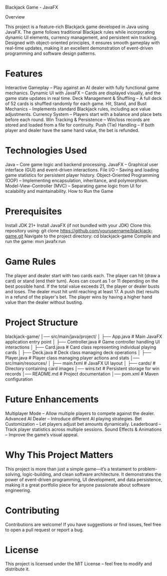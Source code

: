 Blackjack Game - JavaFX

Overview

This project is a feature-rich Blackjack game developed in Java using JavaFX. The game follows traditional Blackjack rules while incorporating dynamic UI elements, currency management, and persistent win tracking. Designed with object-oriented principles, it ensures smooth gameplay with real-time updates, making it an excellent demonstration of event-driven programming and software design patterns.

# Features
Interactive Gameplay – Play against an AI dealer with fully functional game mechanics.
Dynamic UI with JavaFX – Cards are displayed visually, and the game state updates in real time.
Deck Management & Shuffling – A full deck of 52 cards is shuffled randomly for each game.
Hit, Stand, and Bust Mechanics – Implements standard Blackjack rules, including ace value adjustments.
Currency System – Players start with a balance and place bets before each round.
Win Tracking & Persistence – Win/loss records are stored and loaded from a file for continuity.
Push (Tie) Handling – If both player and dealer have the same hand value, the bet is refunded.

# Technologies Used
Java – Core game logic and backend processing.
JavaFX – Graphical user interface (GUI) and event-driven interactions.
File I/O – Saving and loading game statistics for persistent player history.
Object-Oriented Programming (OOP) – Implementing encapsulation, inheritance, and polymorphism.
Model-View-Controller (MVC) – Separating game logic from UI for scalability and maintainability.
How to Run the Game

# Prerequisites
Install JDK 21+
Install JavaFX (if not bundled with your JDK)
Clone this repository using:
git clone https://github.com/yourusername/blackjack-game.git
Navigate to the project directory:
cd blackjack-game
Compile and run the game:
mvn javafx:run

# Game Rules
The player and dealer start with two cards each.
The player can hit (draw a card) or stand (end their turn).
Aces can count as 1 or 11 depending on the best possible hand.
If the total value exceeds 21, the player or dealer busts and loses.
The dealer must hit until reaching at least 17.
A push (tie) results in a refund of the player's bet.
The player wins by having a higher hand value than the dealer without busting.

# Project Structure
blackjack-game/
│── src/main/java/project/
│   ├── App.java           # Main JavaFX application entry point
│   ├── Controller.java    # Game controller handling UI interactions
│   ├── Card.java          # Card class representing individual playing cards
│   ├── Deck.java          # Deck class managing deck operations
│   ├── Player.java        # Player class managing player actions and stats
│── src/main/resources/
│   ├── main.fxml          # JavaFX UI layout
│   ├── cards/             # Directory containing card images
│── wins.txt               # Persistent storage for win records
│── README.md              # Project documentation
│── pom.xml                # Maven configuration

# Future Enhancements
Multiplayer Mode – Allow multiple players to compete against the dealer.
Advanced AI Dealer – Introduce different AI playing strategies.
Bet Customization – Let players adjust bet amounts dynamically.
Leaderboard – Track player statistics across multiple sessions.
Sound Effects & Animations – Improve the game’s visual appeal.

# Why This Project Matters
This project is more than just a simple game—it’s a testament to problem-solving, logic-building, and clean software architecture. It demonstrates the power of event-driven programming, UI development, and data persistence, making it a great portfolio piece for anyone passionate about software engineering.

# Contributing
Contributions are welcome! If you have suggestions or find issues, feel free to open a pull request or report a bug.

# License
This project is licensed under the MIT License – feel free to modify and distribute it.
